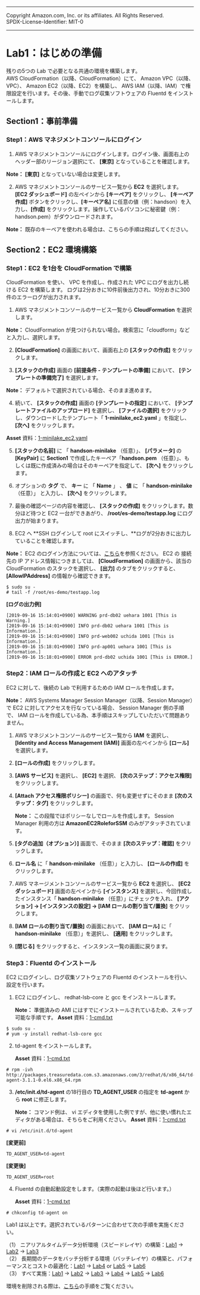 ------------------------------------------------------------------------------------
Copyright <first-edit-year> Amazon.com, Inc. or its affiliates. All Rights Reserved.  
SPDX-License-Identifier: MIT-0

------------------------------------------------------------------------------------


# Lab1：はじめの準備
残りの5つの Lab で必要となる共通の環境を構築します。  
AWS CloudFormation（以降、CloudFormation）にて、 Amazon VPC（以降、VPC）、 Amazon EC2（以降、EC2）を構築し、 AWS IAM（以降、IAM）で権限設定を行います。その後、手動でログ収集ソフトウェアの Fluentd をインストールします。

## Section1：事前準備
### Step1：AWS マネジメントコンソールにログイン

 1. AWS マネジメントコンソールにログインします。ログイン後、画面右上のヘッダー部のリージョン選択にて、 **[東京]** となっていることを確認します。  

  **Note：** **[東京]** となっていない場合は変更します。

 2. AWS マネジメントコンソールのサービス一覧から **EC2** を選択します。 **[EC2 ダッシュボード]** の左ペインから **[キーペア]** をクリックし、 **[キーペア作成]** ボタンをクリックし、**[キーペア名]** に任意の値（例：handson）を入力し、**[作成]** をクリックします。操作しているパソコンに秘密鍵（例：handson.pem）がダウンロードされます。  

  **Note：** 既存のキーペアを使われる場合は、こちらの手順は飛ばしてください。

## Section2：EC2 環境構築
### Step1：EC2 を1台を CloudFormation で構築

CloudFormation を使い、 VPC を作成し、作成された VPC にログを出力し続ける EC2 を構築します。 ログは2分おきに10件前後出力され、10分おきに300件のエラーログが出力されます。  

 1. AWS マネジメントコンソールのサービス一覧から **CloudFormation** を選択します。  

  **Note：** CloudFormation が見つけられない場合。検索窓に「cloudform」などと入力し、選択します。
  
 2. **[CloudFormation]** の画面において、画面右上の **[スタックの作成]** をクリックします。  
 
 3. **[スタックの作成]** 画面の **[前提条件 - テンプレートの準備]** において、 **[テンプレートの準備完了]** を選択します。 

  **Note：** デフォルトで選択されている場合、そのまま進めます。
 
 4. 続いて、 **[スタックの作成]** 画面の **[テンプレートの指定]** において、 **[テンプレートファイルのアップロード]** を選択し、 **[ファイルの選択]** をクリックし、ダウンロードしたテンプレート「 **1-minilake_ec2.yaml** 」を指定し、 **[次へ]** をクリックします。 

  **Asset** 資料：[1-minilake_ec2.yaml](asset/ap-northeast-1/1-minilake_ec2.yaml)
  
 5. **[スタックの名前]** に 「 **handson-minilake** （任意）」、 **[パラメータ]** の **[KeyPair]** に **Section1** で作成したキーペア「**handson.pem** （任意）」、もしくは既に作成済みの場合はそのキーペアを指定して、 **[次へ]** をクリックします。  
 
 6. オプションの **タグ** で、 **キー** に 「 **Name** 」 、 **値** に 「 **handson-minilake** （任意）」 と入力し、 **[次へ]** をクリックします。
 
 7. 最後の確認ページの内容を確認し、 **[スタックの作成]** をクリックします。数分ほど待つと EC2 一台ができあがり、 **/root/es-demo/testapp.log** にログ出力が始まります。  
 
 8. EC2 へ **SSH ログインして root にスイッチし、**ログが2分おきに出力していることを確認します。  
 
 **Note：** EC2 のログイン方法については、[こちら](additional_info_lab1.md#EC2へのログイン方法)を参照ください。 EC2 の 接続先の IP アドレス情報につきましては、 **[CloudFormation]** の画面から、該当の CloudFormation のスタックを選択し、 **[出力]** のタブをクリックすると、 **[AllowIPAddress]** の情報から確認できます。

 ```
 $ sudo su -
 # tail -f /root/es-demo/testapp.log
 ```
 
 **[ログの出力例]**

 ``` 
[2019-09-16 15:14:01+0900] WARNING prd-db02 uehara 1001 [This is Warning.]
[2019-09-16 15:14:01+0900] INFO prd-db02 uehara 1001 [This is Information.]
[2019-09-16 15:14:01+0900] INFO prd-web002 uchida 1001 [This is Information.]
[2019-09-16 15:18:01+0900] INFO prd-ap001 uehara 1001 [This is Information.]
[2019-09-16 15:18:01+0900] ERROR prd-db02 uchida 1001 [This is ERROR.]
 ```
 
### Step2：IAM ロールの作成と EC2 へのアタッチ

EC2 に対して、後続の Lab で利用するための IAM ロールを作成します。  

**Note：** AWS Systems Manager Session Manager（以降、Session Manager）で EC2 に対してアクセスを行なっている場合、 Session Manager 側の手順で、 IAM ロールを作成している為、本手順はスキップしていただいて問題ありません。  

 1. AWS マネジメントコンソールのサービス一覧から **IAM** を選択し、 **[Identity and Access Management (IAM)]** 画面の左ペインから **[ロール]** を選択します。
 
 2. **[ロールの作成]** をクリックします。
 
 3. **[AWS サービス]** を選択し、 **[EC2]** を選択、 **[次のステップ：アクセス権限]** をクリックします。
 
 4. **[Attach アクセス権限ポリシー]** の画面で、何も変更せずにそのまま **[次のステップ：タグ]** をクリックします。  

    **Note：** この段階ではポリシーなしでロールを作成します。 Session Manager 利用の方は **AmazonEC2RoleforSSM** のみがアタッチされています。

 5. **[タグの追加（オプション）]** 画面で、そのまま **[次のステップ：確認]** をクリックします。
 
 6. **ロール名** に「 **handson-minilake** （任意）」と入力し、 **[ロールの作成]** をクリックします。
 
 7. AWS マネージメントコンソールのサービス一覧から **EC2** を選択し、 **[EC2 ダッシュボード]** 画面の左ペインから **[インスタンス]** を選択し、今回作成したインスタンス「 **handson-minilake** （任意）」にチェックを入れ、 **[アクション] → [インスタンスの設定] → [IAM ロールの割り当て/置換]** をクリックします。
 
 8. **[IAM ロールの割り当て/置換]** の画面において、 **[IAM ロール]** に「 **handson-minilake** （任意）」を選択し、 **[適用]** をクリックします。
 
 9. **[閉じる]** をクリックすると、インスタンス一覧の画面に戻ります。
  

### Step3：Fluentd のインストール

EC2 にログインし、ログ収集ソフトウェアの Fluentd のインストールを行い、設定を行います。

 1. EC2 にログインし、 redhat-lsb-core と gcc をインストールします。
   
    **Note：** 準備済みの AMI にはすでにインストールされているため、スキップ可能な手順です。
    **Asset** 資料：[1-cmd.txt](asset/ap-northeast-1/1-cmd.txt)

 ```
 $ sudo su -
 # yum -y install redhat-lsb-core gcc
 ```

 2. td-agent をインストールします。

    **Asset** 資料：[1-cmd.txt](asset/ap-northeast-1/1-cmd.txt)
    
 ```
 # rpm -ivh http://packages.treasuredata.com.s3.amazonaws.com/3/redhat/6/x86_64/td-agent-3.1.1-0.el6.x86_64.rpm
 ```

 3. **/etc/init.d/td-agent** の18行目の **TD\_AGENT\_USER** の指定を **td-agent** から **root** に修正します。  
 
    **Note：** コマンド例は、 vi エディタを使用した例ですが、他に使い慣れたエディタがある場合は、そちらをご利用ください。
    **Asset** 資料：[1-cmd.txt](asset/ap-northeast-1/1-cmd.txt)

 ```
 # vi /etc/init.d/td-agent
 ```

 **[変更前]**
 
 ```
 TD_AGENT_USER=td-agent
 ```
 
 **[変更後]**
 
 ```
 TD_AGENT_USER=root 
 ```

 4. Fluentd の自動起動設定をします。（実際の起動は後ほど行います。）

    **Asset** 資料：[1-cmd.txt](asset/ap-northeast-1/1-cmd.txt)

 ```
 # chkconfig td-agent on
 ```
 

Lab1 は以上です。選択されているパターンに合わせて次の手順を実施ください。

（1） ニアリアルタイムデータ分析環境（スピードレイヤ）の構築：[Lab1](../lab1/README.md) → [Lab2](../lab2/README.md) → [Lab3](../lab3/README.md)  
（2） 長期間のデータをバッチ分析する環境（バッチレイヤ）の構築と、パフォーマンスとコストの最適化：[Lab1](../lab1/README.md) → [Lab4](../lab4/README.md) or [Lab5](../lab5/README.md) → [Lab6](../lab6/README.md)  
（3） すべて実施：[Lab1](../lab1/README.md) → [Lab2](../lab2/README.md) → [Lab3](../lab3/README.md) → [Lab4](../lab4/README.md) → [Lab5](../lab5/README.md) → [Lab6](../lab6/README.md) 

環境を削除される際は、[こちら](../clean-up/README.md)の手順をご覧ください。
